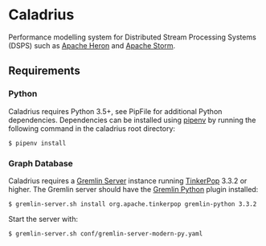 # Caladrius

Performance modelling system for Distributed Stream Processing Systems (DSPS)
such as [Apache Heron](https://apache.github.io/incubator-heron/) and [Apache
Storm](http://storm.apache.org/).

## Requirements

### Python

Caladrius requires Python 3.5+, see PipFile for additional Python dependencies.
Dependencies can be installed using [pipenv](https://docs.pipenv.org/) by
running the following command in the caladrius root directory:

    $ pipenv install 

### Graph Database

Caladrius requires a [Gremlin
Server](http://tinkerpop.apache.org/docs/current/reference/#gremlin-server)
instance running [TinkerPop](http://tinkerpop.apache.org/) 3.3.2 or higher. The
Gremlin server should have the [Gremlin
Python](http://tinkerpop.apache.org/docs/current/reference/#gremlin-python)
plugin installed:

    $ gremlin-server.sh install org.apache.tinkerpop gremlin-python 3.3.2

Start the server with:

    $ gremlin-server.sh conf/gremlin-server-modern-py.yaml

